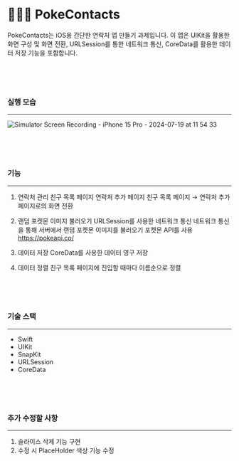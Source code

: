 # **👩🏻‍💻 PokeContacts**

PokeContacts는 iOS용 간단한 연락처 앱 만들기 과제입니다. 
이 앱은 UIKit을 활용한 화면 구성 및 화면 전환, URLSession를 통한 네트워크 통신, CoreData를 활용한 데이터 저장 기능을 포함합니다. 


<br/> <br/> <br/> 


### 실행 모습

---
![Simulator Screen Recording - iPhone 15 Pro - 2024-07-19 at 11 54 33](https://github.com/user-attachments/assets/f2680427-e435-468c-bd70-6f9137735dde)


<br/> <br/> <br/> 


### 기능

---

1. 연락처 관리
친구 목록 페이지
연락처 추가 페이지
친구 목록 페이지 → 연락처 추가 페이지로의 화면 전환

3. 랜덤 포켓몬 이미지 불러오기
URLSession를 사용한 네트워크 통신
네트워크 통신을 통해 서버에서 랜덤 포켓몬 이미지를 불러오기
포켓몬 API를 사용 https://pokeapi.co/ 

5. 데이터 저장
CoreData를 사용한 데이터 영구 저장

6. 데이터 정렬
친구 목록 페이지에 진입할 때마다 이름순으로 정렬


<br/> <br/> <br/> 


### 기술 스택
---
- Swift
- UIKit
- SnapKit
- URLSession
- CoreData


<br/> <br/> <br/> 


### 추가 수정할 사항 
---
1. 슬라이스 삭제 기능 구현 
2. 수정 시 PlaceHolder 색상 기능 수정 
